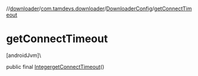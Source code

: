 //[downloader](../../../index.md)/[com.tamdevs.downloader](../index.md)/[DownloaderConfig](index.md)/[getConnectTimeout](get-connect-timeout.md)

# getConnectTimeout

[androidJvm]\

public final [Integer](https://developer.android.com/reference/kotlin/java/lang/Integer.html)[getConnectTimeout](get-connect-timeout.md)()

